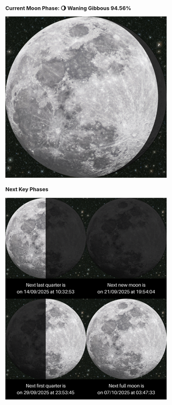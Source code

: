### Current Moon Phase: 🌖 Waning Gibbous 94.56%
![Moon Phase](moonphase.png)
### Next Key Phases
![Gallery](gallery.png)